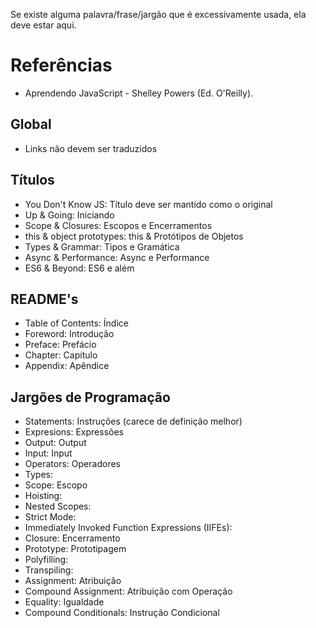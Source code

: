 Se existe alguma palavra/frase/jargão que é excessivamente usada, ela deve estar aqui.

# Referências
* Aprendendo JavaScript - Shelley Powers (Ed. O'Reilly).

## Global
* Links não devem ser traduzidos

## Títulos
* You Don't Know JS: Título deve ser mantido como o original
* Up & Going: Iniciando
* Scope & Closures: Escopos e Encerramentos
* this & object prototypes: this & Protótipos de Objetos
* Types & Grammar: Tipos e Gramática
* Async & Performance: Async e Performance
* ES6 & Beyond: ES6 e além

## README's
* Table of Contents: Índice 
* Foreword: Introdução
* Preface: Prefácio
* Chapter: Capítulo
* Appendix: Apêndice

## Jargões de Programação
* Statements: Instruções (carece de definição melhor)
* Expresions: Expressões
* Output: Output
* Input: Input
* Operators: Operadores
* Types:
* Scope: Escopo
* Hoisting:
* Nested Scopes:
* Strict Mode:
* Immediately Invoked Function Expressions (IIFEs):
* Closure: Encerramento
* Prototype: Prototipagem
* Polyfilling:
* Transpiling:
* Assignment: Atribuição
* Compound Assignment: Atribuição com Operação
* Equality: Igualdade
* Compound Conditionals: Instrução Condicional